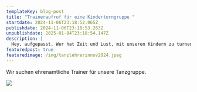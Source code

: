 ```yaml
---
templateKey: blog-post
title: "Traineraufruf für eine Kinderturngruppe "
startdate: 2024-11-06T23:18:52.065Z
publishdate: 2024-11-06T23:18:53.263Z
unpublishdate: 2025-01-04T23:18:54.147Z
description: |
  Hey, aufgepasst. Wer hat Zeit und Lust, mit unseren Kindern zu turnen?
featuredpost: true
featuredimage: /img/tanzlehrerinnov2024.jpeg
---
```

Wir suchen ehrenamtliche Trainer für unsere Tanzgruppe.

![](/img/tanzlehrerinnov2024.jpeg)